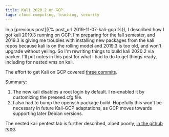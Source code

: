 ```yaml
---
title: Kali 2020.2 on GCP
tags: cloud computing, teaching, security
---
```


In a [previous post]({% post_url 2019-11-07-kali-gcp %}), I described how I got kali 2019.3 running
on GCP. I'm preparing for the fall semester, and 2019.3 is giving me troubles
with installing new packages from the kali repos because kali is on the rolling
model and 2019.3 is too old, and won't upgrade without yelling. So I'm rewriting
things to build kali 2020.2 via packer. I'll put notes in this post for what I had
to do to get things ready, including for nested vms on kali.

The effort to get Kali on GCP covered [three commits](https://github.com/deargle/kali-on-gcp/compare/89a731d939e484614c1eea079e3e727fdfd8057a...051648a3ba7540f60e18906bb89668e5893f9ea4).

Summary:
1. The new kali disables a root login by default. I re-enabled it by customizing the preseed.cfg file.
1. I also had to bump the openssh package build. Hopefully this won't be necessary
in future Kali-GCP adaptations, as GCP moves towards supporting later Debian versions.

The nested kali pentest lab is further described, albeit poorly,
[in the github repo](https://github.com/deargle/kali-on-gcp#a-pentesting-lab-within-kali-on-gcp).
